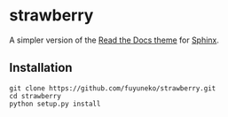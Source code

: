 strawberry
==========

A simpler version of the [Read the Docs
theme](https://github.com/rtfd/sphinx_rtd_theme) for
[Sphinx](http://www.sphinx-doc.org).

Installation
------------

```
git clone https://github.com/fuyuneko/strawberry.git
cd strawberry
python setup.py install
```
